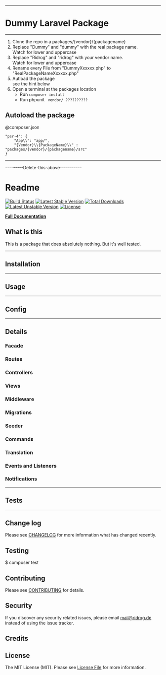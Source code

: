 -------------------------------------
# Dummy Laravel Package



-------------------------------------

1. Clone the repo in a packages/{vendor}/{packagename}
2. Replace "Dummy" and "dummy" with the real package name.   
    Watch for lower and uppercase
3. Replace "Ridrog" and "ridrog" with your vendor name.  
    Watch for lower and uppercase
4. Rename every File from "DummyXxxxxx.php" to "RealPackageNameXxxxxx.php"
5. Autload the package  
    see the hint below
6. Open a terminal at the packages location
    - Run ``` composer install ```
    - Run phpunit ``` vendor/ ??????????```


## Autoload the package 
@composer.json  
``` 
"psr-4": {
    "App\\": "app/",
    "{Vendor}\\{PackageName}\\" : "packages/{vendor}/{packagename}/src"
} 
```


-------------------------------------
---------Delete-this-above-----------


# Readme

[![Build Status](https://travis-ci.org/Ridrog-de/dummy.svg?branch=master)](https://travis-ci.org/Ridrog-de/dummy)
[![Latest Stable Version](https://poser.pugx.org/ridrog/dummy/v/stable)](https://packagist.org/packages/ridrog/dummy)
[![Total Downloads](https://poser.pugx.org/ridrog/dummy/downloads)](https://packagist.org/packages/ridrog/dummy)
[![Latest Unstable Version](https://poser.pugx.org/ridrog/dummy/v/unstable)](https://packagist.org/packages/ridrog/dummy)
[![License](https://poser.pugx.org/ridrog/dummy/license)](https://packagist.org/packages/ridrog/dummy)

 **[Full Documentation](https://ridrog-de.github.io/dummy/)**

## What is this

This is a package that does absolutely nothing.
But it's well tested.

-----------------------------------------------
## Installation

-----------------------------------------------
## Usage

-----------------------------------------------
## Config

-----------------------------------------------
## Details

### Facade


### Routes


### Controllers


### Views


### Middleware


### Migrations


### Seeder


### Commands


### Translation

### Events and Listeners

### Notifications

-----------------------------------------------
## Tests

-----------------------------------------------

## Change log

Please see [CHANGELOG](CHANGELOG.md) for more information what has changed recently.

## Testing

$ composer test

## Contributing

Please see [CONTRIBUTING](CONTRIBUTING.md) for details.

## Security

If you discover any security related issues, please email mail@ridrog.de instead of using the issue tracker.

## Credits



## License

The MIT License (MIT). Please see [License File](LICENSE.md) for more information.
